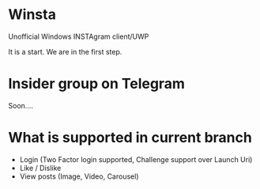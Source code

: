 # Winsta
Unofficial Windows INSTAgram client/UWP 

It is a start. We are in the first step.

# Insider group on Telegram
Soon....

# What is supported in current branch
- Login (Two Factor login supported, Challenge support over Launch Uri)
- Like / Dislike
- View posts (Image, Video, Carousel)
